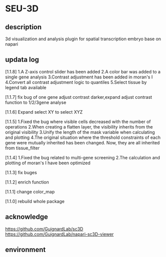 # SEU-3D

## description

3d visualization and analysis plugin for spatial transcription embryo base on napari

## updata log

[1.1.8] 1.A Z-axis control slider has been added
        2.A color bar was added to a single gene analysis
        3.Contrast adjustment has been added in moran's I
        4.Convert all contrast adjustment logic to quantiles
        5.Select tissue by legend tab available

[1.1.7] fix bug of one gene adjust contrast darker,expand adjust contrast function to 1/2/3gene analyse

[1.1.6] Expand select XY to select XYZ

[1.1.5] 1.Fixed the bug where visible cells decreased with the number of operations
        2.When creating a flatten layer, the visibility inherits from the original visibility
        3.Unify the length of the mask variable when calculating and plotting
        4.The original situation where the threshold constraints of each gene were mutually inherited has been changed. Now, they are all inherited from tissue_filter

[1.1.4] 1.Fixed the bug related to multi-gene screening 
        2.The calculation and plotting of moran's I have been optimized

[1.1.3] fix buges

[1.1.2] enrich function

[1.1.1] change color_map

[1.1.0] rebuild whole package

## acknowledge

https://github.com/GuignardLab/sc3D
https://github.com/GuignardLab/napari-sc3D-viewer

## environment
